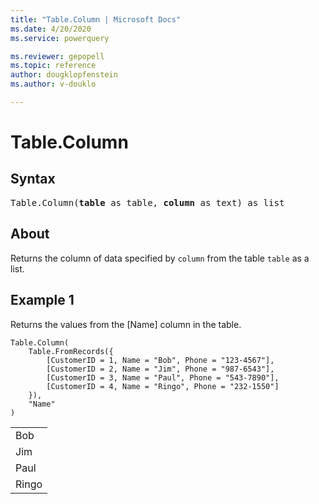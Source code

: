 ```yaml
---
title: "Table.Column | Microsoft Docs"
ms.date: 4/20/2020
ms.service: powerquery

ms.reviewer: gepopell
ms.topic: reference
author: dougklopfenstein
ms.author: v-douklo

---
```

# Table.Column

## Syntax

<pre>
Table.Column(<b>table</b> as table, <b>column</b> as text) as list
</pre>
  
## About  
Returns the column of data specified by `column` from the table `table` as a list.

## Example 1
Returns the values from the [Name] column in the table.

```powerquery-m
Table.Column(
    Table.FromRecords({
        [CustomerID = 1, Name = "Bob", Phone = "123-4567"],
        [CustomerID = 2, Name = "Jim", Phone = "987-6543"],
        [CustomerID = 3, Name = "Paul", Phone = "543-7890"],
        [CustomerID = 4, Name = "Ringo", Phone = "232-1550"]
    }),
    "Name"
)
```

<table> <tr><td>Bob</td></tr> <tr><td>Jim</td></tr> <tr><td>Paul</td></tr> <tr><td>Ringo</td></tr> </table>
